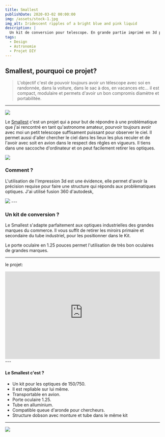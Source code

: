 ```yaml
---
title: Smallest  
publishDate: 2020-03-02 00:00:00
img: /assets/stock-1.jpg
img_alt: Iridescent ripples of a bright blue and pink liquid
description: |
  Un kit de conversion pour telescope. En grande partie imprimé en 3d pour des miroirs de 150 et de 750mm de focale
tags:
  - Design
  - Astronomie
  - Projet DIY
---
```


## Smallest, pourquoi ce projet?

> L'objectif c'est de pouvoir toujours avoir un télescope avec soi en randonnée, dans la voiture, dans le sac à dos, en vacances etc... il est compact, modulaire et permets d'avoir un bon compromis diamètre et portabilitée. 
---
<img src="/assets/150-750 (8).jpg">

Le <a href="https://astro.build/">Smallest</a> c'est un projet qui a pour but de répondre à une problématique que j'ai rencontré en tant qu'astronome amateur, pourvoir toujours avoir avec moi un petit telescope suffisament puissant pour observer le ciel. Il permet aussi d'aller chercher le ciel dans les lieux les plus reculer et de l'avoir avec soit en avion dans le respect des rêgles en vigueurs. Il tiens dans une saccoche d'ordinateur et on peut facilement retirer les optiques.

<img src="/assets/150-750 (13).jpg">


### Comment ?

L'utilisation de l'impression 3d est une évidence, elle permet d'avoir la précision requise pour faire une structure qui réponds aux problèmatiques optiques. J'ai utilisé fusion 360 d'autodesk, 

<img src="/assets/150-750 (5).jpg">
---

### Un kit de conversion ? 

Le Smallest s'adapte parfaitement aux optiques industrielles des grandes marques du commerce. Il vous suffit de retirer les miroirs primaire et secondaire du tube industriel, pour les positionner dans le Kit. 

Le porte oculaire en 1.25 pouces permet l'utilisation de très bon oculaires de grandes marques.

---
le projet:

<div class="embedresize">
<div>
<iframe src="https://laposte4284.autodesk360.com/shares/public/SH30dd5QT870c25f12fcfd09f13d7ee334c6?mode=embed" width="640" height="480" allowfullscreen="true" webkitallowfullscreen="true" mozallowfullscreen="true"  frameborder="0"></iframe>
</div>
</div>
---

#### Le Smallest c'est ?

- Un kit pour les optiques de 150/750.
- Il est repliable sur lui même.
- Transportable en avion.
- Porte oculaire 1.25.
- Tube en alluminium.
- Compatible queue d'aronde pour chercheurs.
- Structure dobson avec monture et tube dans le même kit

---
<img src="/assets/Smallest.jpg">

<style>
.embedresize {
max-width: 560px;
margin: auto;
}

.embedresize div {
position: relative;
height: 0;
padding-bottom: 56.25%;
}

.embedresize iframe {
position: absolute;
top: 0;
left: 0;
width: 100%;
height: 100%;
}

</style>